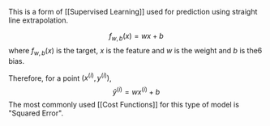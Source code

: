 This is a form of [[Supervised Learning]] used for prediction using straight line extrapolation.

$$
f_{w,b}(x) = wx + b
$$
where $f_{w,b}(x)$ is the target, $x$ is the feature and $w$ is the weight and $b$ is the6 bias. 

Therefore, for a point $(x^{(i)}, y^{(i)})$,
$$
\hat{y}^{(i)} = wx^{(i)} + b
$$
The most commonly used [[Cost Functions]] for this type of model is "Squared Error".